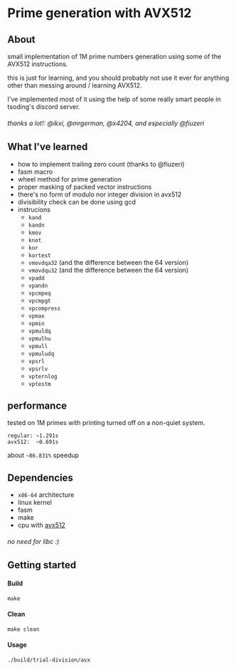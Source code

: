 # Prime generation with AVX512

## About
small implementation of 1M prime numbers generation using some of the AVX512 instructions.

this is just for learning, and you should probably not use it ever for anything other than messing around / learning AVX512.

I've implemented most of it using the help of some really smart people in tsoding's discord server.
###### thanks a lot!: @ikxi, @mrgerman, @x4204, and especially @fiuzeri

## What I've learned
 - how to implement trailing zero count (thanks to @fiuzeri)
 - fasm macro
 - wheel method for prime generation
 - proper masking of packed vector instructions
 - there's no form of modulo nor integer division in avx512
 - divisibility check can be done using gcd
 - instrucions
    * `kand`
    * `kandn`
    * `kmov`
    * `knot`
    * `kor`
    * `kortest`
    * `vmovdqa32` (and the difference between the 64 version)
    * `vmovdqu32` (and the difference between the 64 version)
    * `vpadd`
    * `vpandn`
    * `vpcmpeq`
    * `vpcmpgt`
    * `vpcompress`
    * `vpmax`
    * `vpmin`
    * `vpmuldq`
    * `vpmulhu`
    * `vpmull`
    * `vpmuludq`
    * `vpsrl`
    * `vpsrlv`
    * `vpternlog`
    * `vptestm`

## performance
tested on 1M primes with printing turned off on a non-quiet system.
```
regular: ~1.291s
avx512:  ~0.691s
```
about `~86.831%` speedup

## Dependencies
 - `x86-64` architecture
 - linux kernel
 - fasm
 - make
 - cpu with [avx512](https://en.wikipedia.org/wiki/AVX-512#CPUs_with_AVX-512)

###### no need for libc :)


## Getting started

#### Build
```shell
make
```

#### Clean
```shell
make clean
```

#### Usage
```shell
./build/trial-division/avx
```
